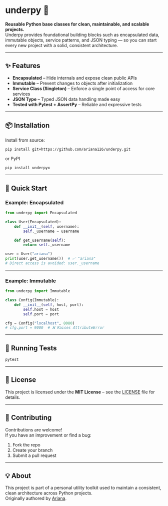 # underpy 🐍

**Reusable Python base classes for clean, maintainable, and scalable projects.**  
Underpy provides foundational building blocks such as encapsulated data, immutable objects, service patterns, and JSON typing — so you can start every new project with a solid, consistent architecture.

---

## ✨ Features

- **Encapsulated** – Hide internals and expose clean public APIs
- **Immutable** – Prevent changes to objects after initialization
- **Service Class (Singleton)** – Enforce a single point of access for core services
- **JSON Type** – Typed JSON data handling made easy
- **Tested with Pytest + AssertPy** – Reliable and expressive tests

---

## 📦 Installation

Install from source:

```bash
pip install git+https://github.com/ariana126/underpy.git
```
or PyPI
```bash
pip install underpyx
```

---

## 🚀 Quick Start

### Example: Encapsulated
```python
from underpy import Encapsulated

class User(Encapsulated):
    def __init__(self, username):
        self._username = username

    def get_username(self):
        return self._username

user = User("ariana")
print(user.get_username())  # ✅ "ariana"
# Direct access is avoided: user._username
```

---

### Example: Immutable
```python
from underpy import Immutable

class Config(Immutable):
    def __init__(self, host, port):
        self.host = host
        self.port = port

cfg = Config("localhost", 8080)
# cfg.port = 9000  # ❌ Raises AttributeError
```

---

## 🧪 Running Tests

```bash
pytest
```

---

## 📄 License
This project is licensed under the **MIT License** – see the [LICENSE](LICENSE) file for details.

---

## 🤝 Contributing
Contributions are welcome!  
If you have an improvement or find a bug:
1. Fork the repo
2. Create your branch
3. Submit a pull request

---

## 💡 About
This project is part of a personal utility toolkit used to maintain a consistent, clean architecture across Python projects.  
Originally authored by [Ariana](https://github.com/ariana126).